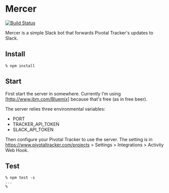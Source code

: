 # Mercer

[![Build Status](https://travis-ci.org/SIJP-ORG/mercer.svg?branch=master)](https://travis-ci.org/SIJP-ORG/mercer)

Mercer is a simple Slack bot that forwards Pivotal Tracker's updates to Slack.

## Install

```
% npm install
```

## Start

First start the server in somewhere. Currently I'm using
[http://www.ibm.com/Bluemix] because that's free (as in free beer).

The server relies three environmental variables:

- PORT
- TRACKER_API_TOKEN
- SLACK_API_TOKEN

Then configure your Pivotal Tracker to use the server.
The setting is in https://www.pivotaltracker.com/projects > Settings >
Integrations > Activity Web Hook.

## Test

```
% npm test -s
...
%
```
